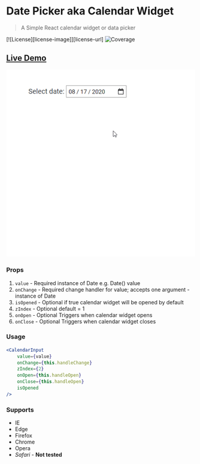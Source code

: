 # Date Picker aka Calendar Widget

> A Simple React calendar widget or data picker

[![License][license-image]][license-url]
![Coverage](coverage/badge-lines.svg)

## [Live Demo](https://obergodmar.github.io/react-calendar)

![Demo](screenshots/demo.gif)

### Props

1. `value` - Required instance of Date e.g. Date() value
2. `onChange` - Required change handler for value; accepts one argument - instance of Date
3. `isOpened` - Optional if true calendar widget will be opened by default
4. `zIndex` - Optional default = 1
5. `onOpen` - Optional Triggers when calendar widget opens
6. `onClose` - Optional Triggers when calendar widget closes

### Usage

```jsx
<CalendarInput
    value={value}
    onChange={this.handleChange}
    zIndex={2}
    onOpen={this.handleOpen}
    onClose={this.handleOpen}
    isOpened
/>
```

### Supports

* IE
* Edge
* Firefox
* Chrome
* Opera
* *Safari* - **Not tested**
